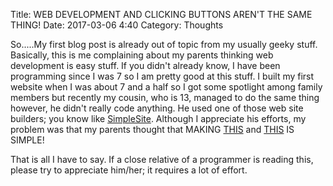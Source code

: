 Title: WEB DEVELOPMENT AND CLICKING BUTTONS AREN'T THE SAME THING!
Date: 2017-03-06 4:40
Category: Thoughts

So.....My first blog post is already out of topic from my usually geeky
stuff. Basically, this is me complaining about my parents thinking web development
is easy stuff. If you didn't already know, I have been programming since I was
7 so I am pretty good at this stuff. I built my first website when I was about
7 and a half so I got some spotlight among family members but recently my cousin, who is 13,
managed to do the same thing however, he didn't really code anything. He used
one of those web site builders; you know like [SimpleSite](http://www.simplesite.com/).
Although I appreciate his efforts, my problem was that my parents thought that
MAKING [THIS](https://sholok404.github.io/digital-agency-theme/) and [THIS](https://github.com/sholok404/srl-marine-products/)
IS SIMPLE!

That is all I have to say. If a close relative of a programmer is reading this,
please try to appreciate him/her; it requires a lot of effort.
